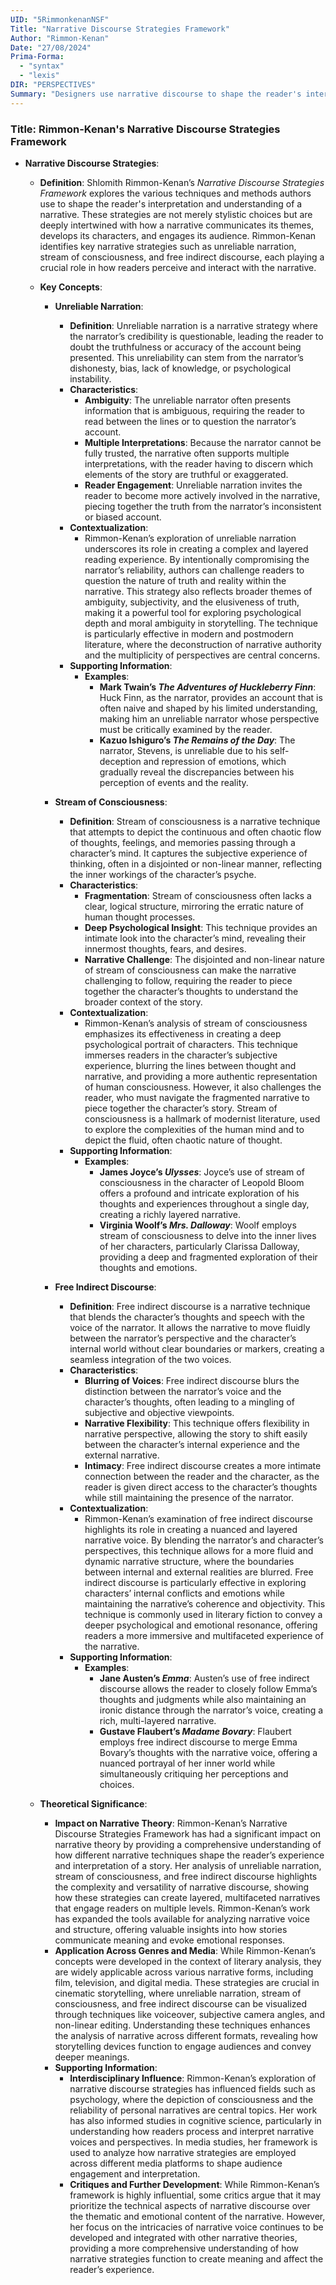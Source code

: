```yaml
---
UID: "5RimmonkenanNSF"
Title: "Narrative Discourse Strategies Framework"
Author: "Rimmon-Kenan"
Date: "27/08/2024"
Prima-Forma:
  - "syntax"
  - "lexis"
DIR: "PERSPECTIVES"
Summary: "Designers use narrative discourse to shape the reader's interpretation and understanding of narrative: unreliable narration, stream of consciousness, and free indirect discourse."
---
```


### Title: **Rimmon-Kenan's Narrative Discourse Strategies Framework**

- **Narrative Discourse Strategies**:
  - **Definition**: Shlomith Rimmon-Kenan’s *Narrative Discourse Strategies Framework* explores the various techniques and methods authors use to shape the reader's interpretation and understanding of a narrative. These strategies are not merely stylistic choices but are deeply intertwined with how a narrative communicates its themes, develops its characters, and engages its audience. Rimmon-Kenan identifies key narrative strategies such as unreliable narration, stream of consciousness, and free indirect discourse, each playing a crucial role in how readers perceive and interact with the narrative.

  - **Key Concepts**:

    - **Unreliable Narration**:
      - **Definition**: Unreliable narration is a narrative strategy where the narrator’s credibility is questionable, leading the reader to doubt the truthfulness or accuracy of the account being presented. This unreliability can stem from the narrator’s dishonesty, bias, lack of knowledge, or psychological instability.
      - **Characteristics**:
        - **Ambiguity**: The unreliable narrator often presents information that is ambiguous, requiring the reader to read between the lines or to question the narrator’s account.
        - **Multiple Interpretations**: Because the narrator cannot be fully trusted, the narrative often supports multiple interpretations, with the reader having to discern which elements of the story are truthful or exaggerated.
        - **Reader Engagement**: Unreliable narration invites the reader to become more actively involved in the narrative, piecing together the truth from the narrator’s inconsistent or biased account.
      - **Contextualization**:
        - Rimmon-Kenan’s exploration of unreliable narration underscores its role in creating a complex and layered reading experience. By intentionally compromising the narrator’s reliability, authors can challenge readers to question the nature of truth and reality within the narrative. This strategy also reflects broader themes of ambiguity, subjectivity, and the elusiveness of truth, making it a powerful tool for exploring psychological depth and moral ambiguity in storytelling. The technique is particularly effective in modern and postmodern literature, where the deconstruction of narrative authority and the multiplicity of perspectives are central concerns.
      - **Supporting Information**:
        - **Examples**:
          - **Mark Twain’s *The Adventures of Huckleberry Finn***: Huck Finn, as the narrator, provides an account that is often naive and shaped by his limited understanding, making him an unreliable narrator whose perspective must be critically examined by the reader.
          - **Kazuo Ishiguro’s *The Remains of the Day***: The narrator, Stevens, is unreliable due to his self-deception and repression of emotions, which gradually reveal the discrepancies between his perception of events and the reality.

    - **Stream of Consciousness**:
      - **Definition**: Stream of consciousness is a narrative technique that attempts to depict the continuous and often chaotic flow of thoughts, feelings, and memories passing through a character’s mind. It captures the subjective experience of thinking, often in a disjointed or non-linear manner, reflecting the inner workings of the character’s psyche.
      - **Characteristics**:
        - **Fragmentation**: Stream of consciousness often lacks a clear, logical structure, mirroring the erratic nature of human thought processes.
        - **Deep Psychological Insight**: This technique provides an intimate look into the character’s mind, revealing their innermost thoughts, fears, and desires.
        - **Narrative Challenge**: The disjointed and non-linear nature of stream of consciousness can make the narrative challenging to follow, requiring the reader to piece together the character’s thoughts to understand the broader context of the story.
      - **Contextualization**:
        - Rimmon-Kenan’s analysis of stream of consciousness emphasizes its effectiveness in creating a deep psychological portrait of characters. This technique immerses readers in the character’s subjective experience, blurring the lines between thought and narrative, and providing a more authentic representation of human consciousness. However, it also challenges the reader, who must navigate the fragmented narrative to piece together the character’s story. Stream of consciousness is a hallmark of modernist literature, used to explore the complexities of the human mind and to depict the fluid, often chaotic nature of thought.
      - **Supporting Information**:
        - **Examples**:
          - **James Joyce’s *Ulysses***: Joyce’s use of stream of consciousness in the character of Leopold Bloom offers a profound and intricate exploration of his thoughts and experiences throughout a single day, creating a richly layered narrative.
          - **Virginia Woolf’s *Mrs. Dalloway***: Woolf employs stream of consciousness to delve into the inner lives of her characters, particularly Clarissa Dalloway, providing a deep and fragmented exploration of their thoughts and emotions.

    - **Free Indirect Discourse**:
      - **Definition**: Free indirect discourse is a narrative technique that blends the character’s thoughts and speech with the voice of the narrator. It allows the narrative to move fluidly between the narrator’s perspective and the character’s internal world without clear boundaries or markers, creating a seamless integration of the two voices.
      - **Characteristics**:
        - **Blurring of Voices**: Free indirect discourse blurs the distinction between the narrator’s voice and the character’s thoughts, often leading to a mingling of subjective and objective viewpoints.
        - **Narrative Flexibility**: This technique offers flexibility in narrative perspective, allowing the story to shift easily between the character’s internal experience and the external narrative.
        - **Intimacy**: Free indirect discourse creates a more intimate connection between the reader and the character, as the reader is given direct access to the character’s thoughts while still maintaining the presence of the narrator.
      - **Contextualization**:
        - Rimmon-Kenan’s examination of free indirect discourse highlights its role in creating a nuanced and layered narrative voice. By blending the narrator’s and character’s perspectives, this technique allows for a more fluid and dynamic narrative structure, where the boundaries between internal and external realities are blurred. Free indirect discourse is particularly effective in exploring characters’ internal conflicts and emotions while maintaining the narrative’s coherence and objectivity. This technique is commonly used in literary fiction to convey a deeper psychological and emotional resonance, offering readers a more immersive and multifaceted experience of the narrative.
      - **Supporting Information**:
        - **Examples**:
          - **Jane Austen’s *Emma***: Austen’s use of free indirect discourse allows the reader to closely follow Emma’s thoughts and judgments while also maintaining an ironic distance through the narrator’s voice, creating a rich, multi-layered narrative.
          - **Gustave Flaubert’s *Madame Bovary***: Flaubert employs free indirect discourse to merge Emma Bovary’s thoughts with the narrative voice, offering a nuanced portrayal of her inner world while simultaneously critiquing her perceptions and choices.

  - **Theoretical Significance**:
    - **Impact on Narrative Theory**: Rimmon-Kenan’s Narrative Discourse Strategies Framework has had a significant impact on narrative theory by providing a comprehensive understanding of how different narrative techniques shape the reader’s experience and interpretation of a story. Her analysis of unreliable narration, stream of consciousness, and free indirect discourse highlights the complexity and versatility of narrative discourse, showing how these strategies can create layered, multifaceted narratives that engage readers on multiple levels. Rimmon-Kenan’s work has expanded the tools available for analyzing narrative voice and structure, offering valuable insights into how stories communicate meaning and evoke emotional responses.
    - **Application Across Genres and Media**: While Rimmon-Kenan’s concepts were developed in the context of literary analysis, they are widely applicable across various narrative forms, including film, television, and digital media. These strategies are crucial in cinematic storytelling, where unreliable narration, stream of consciousness, and free indirect discourse can be visualized through techniques like voiceover, subjective camera angles, and non-linear editing. Understanding these techniques enhances the analysis of narrative across different formats, revealing how storytelling devices function to engage audiences and convey deeper meanings.
    - **Supporting Information**:
      - **Interdisciplinary Influence**: Rimmon-Kenan’s exploration of narrative discourse strategies has influenced fields such as psychology, where the depiction of consciousness and the reliability of personal narratives are central topics. Her work has also informed studies in cognitive science, particularly in understanding how readers process and interpret narrative voices and perspectives. In media studies, her framework is used to analyze how narrative strategies are employed across different media platforms to shape audience engagement and interpretation.
      - **Critiques and Further Development**: While Rimmon-Kenan’s framework is highly influential, some critics argue that it may prioritize the technical aspects of narrative discourse over the thematic and emotional content of the narrative. However, her focus on the intricacies of narrative voice continues to be developed and integrated with other narrative theories, providing a more comprehensive understanding of how narrative strategies function to create meaning and affect the reader’s experience.
